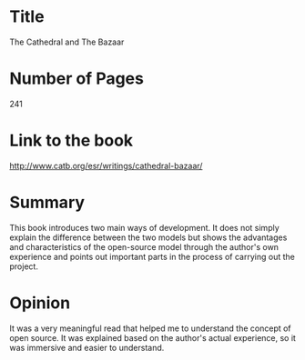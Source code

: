 # Title
The Cathedral and The Bazaar
# Number of Pages
241
# Link to the book
http://www.catb.org/esr/writings/cathedral-bazaar/
# Summary
This book introduces two main ways of development. It does not simply explain the difference between the two models but shows the advantages and characteristics of the open-source model through the author's own experience and points out important parts in the process of carrying out the project.
# Opinion
It was a very meaningful read that helped me to understand the concept of open source. It was explained based on the author's actual experience, so it was immersive and easier to understand. 


